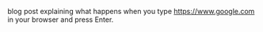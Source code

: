 blog post explaining what happens when you type https://www.google.com in your browser and press Enter.
